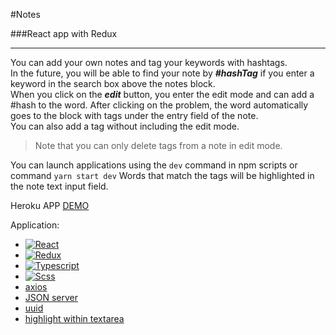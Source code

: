 #Notes

###React app with Redux

___

You can add your own notes and tag your keywords with hashtags.<br/> 
In the future, you will be able to find your note by ***#hashTag*** if you enter a keyword in the search box above the notes block.<br/>
When you click on the __*edit*__ button, you enter the edit mode and can add a #hash to the word. After clicking on the problem, the word automatically goes to the block with tags under the entry field of the note.<br/>
You can also add a tag without including the edit mode.<br/>
>Note that you can only delete tags from a note in edit mode.
> 
You can launch applications using the `dev` command in npm scripts or command `yarn start dev`
Words that match the tags will be highlighted in the note text input field.
  
Heroku APP [DEMO](https://notes-react07-app.herokuapp.com/)
  
Application: 
- [![React](https://img.shields.io/badge/-REACT-1e1d1f?style-for=the-badge&logo=react)](https://ru.reactjs.org/)
- [![Redux](https://img.shields.io/badge/-REDUX-1e1d1f?style-for=the-badge&logo=redux)](https://redux.js.org/)
- [![Typescript](https://img.shields.io/badge/-TYPESCRIPT-1e1d1f?style-for=the-badge&logo=typescript)](https://www.typescriptlang.org/)
- [![Scss](https://img.shields.io/badge/-SCSS-1e1d1f?style-for=the-badge&logo=sass)](https://www.npmjs.com/package/node-sass)
- [axios](https://www.npmjs.com/package/axios)
- [JSON server](https://www.npmjs.com/package/json-server)
- [uuid](https://www.npmjs.com/package/uuid)
- [highlight within textarea](https://www.npmjs.com/package/react-highlight-within-textarea)
